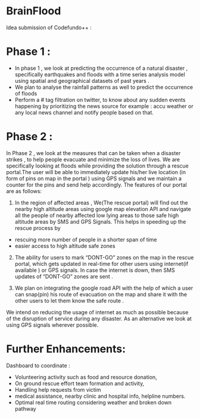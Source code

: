 # BrainFlood
Idea submission of Codefundo++ :

# Phase 1 : 

* In phase 1 , we look at predicting the occurrence of a natural disaster , specifically earthquakes and floods with  a time series analysis model  using spatial and geographical datasets of past years .
* We plan to analyse the rainfall patterns as well to predict the occurrence of floods
* Perform a # tag filtration on twitter, to know about any sudden events happening by prioritizing the news source for example :  accu   weather or any local news channel and notify people based on that.

# Phase 2 :

In Phase 2 , we look at the measures that can be taken when a disaster strikes , to help people evacuate and minimize the loss of lives. We are specifically looking at floods while providing the solution through a rescue portal.The user will be able to immediately update his/her live location (in form of pins on map in the portal ) using GPS signals and we maintain a counter for the pins and send help accordingly. The features of our portal are as follows:

1. In the region of affected areas , We(The rescue portal) will find out the nearby high altitude areas using google map elevation API and navigate all the people of nearby affected low lying areas to those safe high altitude areas by SMS and GPS Signals.
This helps in speeding up the rescue process by
 * rescuing more number of people in a shorter span of time
 * easier access to high altitude safe zones 
 
2. The ability for users to mark “DONT-GO” zones on the map in the rescue portal, which gets updated in real-time for other users using internet(if available ) or GPS signals. In case the internet is down, then SMS updates of “DONT-GO” zones are sent .
 
3. We plan on integrating the google road API with the help of which  a user  can snap(pin)  his route of evacuation on the map and share it with the other users to let them know the safe route .

We intend on reducing the usage of internet as much as possible because of the disruption of service during any disaster. 
As an alternative we look at using GPS signals wherever possible.


# Further Enhancements:

Dashboard to coordinate :
* Volunteering activity such as food and resource donation, 
* On ground rescue effort team formation and activity, 
* Handling help requests from victim
* medical assistance, nearby clinic and hospital info, helpline numbers.
* Optimal real time routing considering weather and broken down pathway


